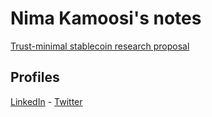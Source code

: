 # Nima Kamoosi's notes

[Trust-minimal stablecoin research proposal](stablecoin/readme.md)

## Profiles

[LinkedIn](https://www.linkedin.com/in/nimakamoosi/) - [Twitter](https://twitter.com/nimakam)
